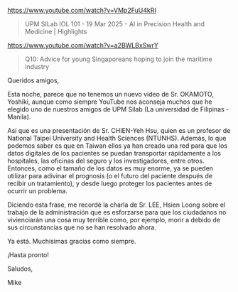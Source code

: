 https://www.youtube.com/watch?v=VMp2FuU4kRI

> UPM SILab IOL 101 - 19 Mar 2025 - AI in Precision Health and Medicine | Highlights

https://www.youtube.com/watch?v=a2BWLBxSwrY

> Q10: Advice for young Singaporeans hoping to join the maritime industry 

Queridos amigos,

Esta noche, parece que no tenemos un nuevo video de Sr. OKAMOTO, Yoshiki, aunque como siempre YouTube nos aconseja muchos que he elegido uno de nuestros amigos de UPM Silab (La universidad de Filipinas - Manila).

Así que es una presentación de Sr. CHIEN-Yeh Hsu, quien es un profesor de National Taipei University and Health Sciences (NTUNHS). Además, lo que podemos saber es que en Taiwan ellos ya han creado una red para que los datos digitales de los pacientes se puedan transportar rápidamente a los hospitales, las oficinas del seguro y los investigadores, entre otros. Entonces, como el tamaño de los datos es muy enorme, ya se pueden utilizar para adivinar el prognosis (o el futuro del paciente después de recibir un tratamiento), y desde luego proteger los pacientes antes de ocurrir un problema.

Diciendo esta frase, me recordé la charla de Sr. LEE, Hsien Loong sobre el trabajo de la administración que es esforzarse para que los ciudadanos no vivienciarán una cosa muy terrible como, por ejemplo, morir a debido de sus circunstancias que no se han resolvado ahora.

Ya está. Muchísimas gracias como siempre.

¡Hasta pronto!

Saludos,

Mike
